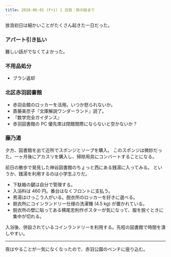 ```yaml
---
title: 2018-06-01 (Fri) 1 日目：旅の始まり
---
```


放浪初日は細かいことがたくさん起きた一日だった。

### アパート引き払い

難しい話がでなくてよかった。

### 不用品処分

* ブラシ返却

### 北区赤羽図書館

* 赤羽会館のロッカーを活用。いつか怒られないか。
* 斎藤美奈子『文庫解説ワンダーランド』読了。
* 『数学完全ガイダンス』
* 赤羽図書館の PC 優先席は閉館間際にならないと空かないか？

### 藤乃湯

夕方、図書館を出て近所でスポンジとソープを購入。
このスポンジは微妙だった。一ヶ月後にアカスリを購入し、掃除用具にコンバートすることになる。

前日の散歩で発見した神谷図書館のちょっと西にある銭湯に入ってみる。
というか、銭湯を利用するのは小学生ぶりだ。

* 下駄箱の鍵は自分で管理する。
* 入浴料は 460 円。番台はなくフロントに支払う。
* 男湯はけっこう人がいる。脱衣所のロッカーを好きに選べる。
* 脱衣所にコインランドリー仕様の洗濯機 (4.5 kg) が置かれている。
* 脱衣所の壁に貼ってある横尾忠則作ポスターが気になって、服を脱ぐときに集中が切れる。

入浴後、併設されているコインランドリーを利用する。先程の図書館で時間を潰しやすい。

---

夜はやることが一気になくなったので、赤羽公園のベンチに座り込む。
